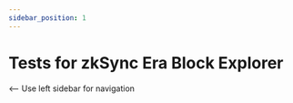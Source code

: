 ```yaml
---
sidebar_position: 1
---
```


# Tests for zkSync Era Block Explorer

\<-- Use left sidebar for navigation
